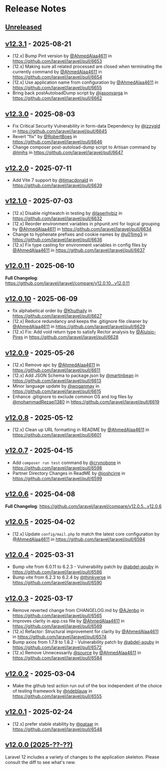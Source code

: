 # Release Notes

## [Unreleased](https://github.com/laravel/laravel/compare/v12.3.1...12.x)

## [v12.3.1](https://github.com/laravel/laravel/compare/v12.3.0...v12.3.1) - 2025-08-21

* [12.x] Bump Pint version by [@AhmedAlaa4611](https://github.com/AhmedAlaa4611) in <https://github.com/laravel/laravel/pull/6653>
* [12.x] Making sure all related processed are closed when terminating the currently command by [@AhmedAlaa4611](https://github.com/AhmedAlaa4611) in <https://github.com/laravel/laravel/pull/6654>
* [12.x] Use application name from configuration by [@AhmedAlaa4611](https://github.com/AhmedAlaa4611) in <https://github.com/laravel/laravel/pull/6655>
* Bring back postAutoloadDump script by [@jasonvarga](https://github.com/jasonvarga) in <https://github.com/laravel/laravel/pull/6662>

## [v12.3.0](https://github.com/laravel/laravel/compare/v12.2.0...v12.3.0) - 2025-08-03

* Fix Critical Security Vulnerability in form-data Dependency by [@izzygld](https://github.com/izzygld) in <https://github.com/laravel/laravel/pull/6645>
* Revert "fix" by [@RobertBoes](https://github.com/RobertBoes) in <https://github.com/laravel/laravel/pull/6646>
* Change composer post-autoload-dump script to Artisan command by [@lmjhs](https://github.com/lmjhs) in <https://github.com/laravel/laravel/pull/6647>

## [v12.2.0](https://github.com/laravel/laravel/compare/v12.1.0...v12.2.0) - 2025-07-11

* Add Vite 7 support by [@timacdonald](https://github.com/timacdonald) in <https://github.com/laravel/laravel/pull/6639>

## [v12.1.0](https://github.com/laravel/laravel/compare/v12.0.11...v12.1.0) - 2025-07-03

* [12.x] Disable nightwatch in testing by [@laserhybiz](https://github.com/laserhybiz) in <https://github.com/laravel/laravel/pull/6632>
* [12.x] Reorder environment variables in phpunit.xml for logical grouping by [@AhmedAlaa4611](https://github.com/AhmedAlaa4611) in <https://github.com/laravel/laravel/pull/6634>
* Change to hyphenate prefixes and cookie names by [@u01jmg3](https://github.com/u01jmg3) in <https://github.com/laravel/laravel/pull/6636>
* [12.x] Fix type casting for environment variables in config files by [@AhmedAlaa4611](https://github.com/AhmedAlaa4611) in <https://github.com/laravel/laravel/pull/6637>

## [v12.0.11](https://github.com/laravel/laravel/compare/v12.0.10...v12.0.11) - 2025-06-10

**Full Changelog**: <https://github.com/laravel/laravel/compare/v12.0.10...v12.0.11>

## [v12.0.10](https://github.com/laravel/laravel/compare/v12.0.9...v12.0.10) - 2025-06-09

* fix alphabetical order by [@Khuthaily](https://github.com/Khuthaily) in <https://github.com/laravel/laravel/pull/6627>
* [12.x] Reduce redundancy and keeps the .gitignore file cleaner by [@AhmedAlaa4611](https://github.com/AhmedAlaa4611) in <https://github.com/laravel/laravel/pull/6629>
* [12.x] Fix: Add void return type to satisfy Rector analysis by [@Aluisio-Pires](https://github.com/Aluisio-Pires) in <https://github.com/laravel/laravel/pull/6628>

## [v12.0.9](https://github.com/laravel/laravel/compare/v12.0.8...v12.0.9) - 2025-05-26

* [12.x] Remove apc by [@AhmedAlaa4611](https://github.com/AhmedAlaa4611) in <https://github.com/laravel/laravel/pull/6611>
* [12.x] Add JSON Schema to package.json by [@martinbean](https://github.com/martinbean) in <https://github.com/laravel/laravel/pull/6613>
* Minor language update by [@woganmay](https://github.com/woganmay) in <https://github.com/laravel/laravel/pull/6615>
* Enhance .gitignore to exclude common OS and log files by [@mohammadRezaei1380](https://github.com/mohammadRezaei1380) in <https://github.com/laravel/laravel/pull/6619>

## [v12.0.8](https://github.com/laravel/laravel/compare/v12.0.7...v12.0.8) - 2025-05-12

* [12.x] Clean up URL formatting in README by [@AhmedAlaa4611](https://github.com/AhmedAlaa4611) in <https://github.com/laravel/laravel/pull/6601>

## [v12.0.7](https://github.com/laravel/laravel/compare/v12.0.6...v12.0.7) - 2025-04-15

* Add `composer run test` command by [@crynobone](https://github.com/crynobone) in <https://github.com/laravel/laravel/pull/6598>
* Partner Directory Changes in ReadME by [@joshcirre](https://github.com/joshcirre) in <https://github.com/laravel/laravel/pull/6599>

## [v12.0.6](https://github.com/laravel/laravel/compare/v12.0.5...v12.0.6) - 2025-04-08

**Full Changelog**: <https://github.com/laravel/laravel/compare/v12.0.5...v12.0.6>

## [v12.0.5](https://github.com/laravel/laravel/compare/v12.0.4...v12.0.5) - 2025-04-02

* [12.x] Update `config/mail.php` to match the latest core configuration by [@AhmedAlaa4611](https://github.com/AhmedAlaa4611) in <https://github.com/laravel/laravel/pull/6594>

## [v12.0.4](https://github.com/laravel/laravel/compare/v12.0.3...v12.0.4) - 2025-03-31

* Bump vite from 6.0.11 to 6.2.3 - Vulnerability patch by [@abdel-aouby](https://github.com/abdel-aouby) in <https://github.com/laravel/laravel/pull/6586>
* Bump vite from 6.2.3 to 6.2.4 by [@thinkverse](https://github.com/thinkverse) in <https://github.com/laravel/laravel/pull/6590>

## [v12.0.3](https://github.com/laravel/laravel/compare/v12.0.2...v12.0.3) - 2025-03-17

* Remove reverted change from CHANGELOG.md by [@AJenbo](https://github.com/AJenbo) in <https://github.com/laravel/laravel/pull/6565>
* Improves clarity in app.css file by [@AhmedAlaa4611](https://github.com/AhmedAlaa4611) in <https://github.com/laravel/laravel/pull/6569>
* [12.x] Refactor: Structural improvement for clarity by [@AhmedAlaa4611](https://github.com/AhmedAlaa4611) in <https://github.com/laravel/laravel/pull/6574>
* Bump axios from 1.7.9 to 1.8.2 - Vulnerability patch by [@abdel-aouby](https://github.com/abdel-aouby) in <https://github.com/laravel/laravel/pull/6572>
* [12.x] Remove Unnecessarily [@source](https://github.com/source) by [@AhmedAlaa4611](https://github.com/AhmedAlaa4611) in <https://github.com/laravel/laravel/pull/6584>

## [v12.0.2](https://github.com/laravel/laravel/compare/v12.0.1...v12.0.2) - 2025-03-04

* Make the github test action run out of the box independent of the choice of testing framework by [@ndeblauw](https://github.com/ndeblauw) in <https://github.com/laravel/laravel/pull/6555>

## [v12.0.1](https://github.com/laravel/laravel/compare/v12.0.0...v12.0.1) - 2025-02-24

* [12.x] prefer stable stability by [@pataar](https://github.com/pataar) in <https://github.com/laravel/laravel/pull/6548>

## [v12.0.0 (2025-??-??)](https://github.com/laravel/laravel/compare/v11.0.2...v12.0.0)

Laravel 12 includes a variety of changes to the application skeleton. Please consult the diff to see what's new.
